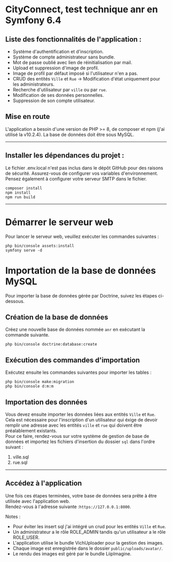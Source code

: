 # CityConnect, test technique anr en Symfony 6.4

## Liste des fonctionnalités de l'application :

- Système d'authentification et d'inscription.
- Système de compte administrateur sans bundle.
- Mot de passe oublié avec lien de réinitialisation par mail.
- Upload et suppression d'image de profil.
- Image de profil par défaut imposé si l'utilisateur n'en a pas.
- CRUD des entités `Ville` et `Rue` -> Modification d'état uniquement pour les administrateurs.
- Recherche d'utilisateur par `ville` ou par `rue`.
- Modification de ses données personnelles.
- Suppression de son compte utilisateur.

## Mise en route

L'application a besoin d'une version de PHP >= 8, de composer et npm (j'ai utilisé la v10.2.4).
La base de données doit être sous MySQL.
***

## Installer les dépendances du projet :

Le fichier .env.local n'est pas inclus dans le dépôt GitHub pour des raisons de sécurité.
Assurez-vous de configurer vos variables d'environnement. <br>
Pensez également à configurer votre serveur SMTP dans le fichier.

```
composer install
npm install
npm run build
```
***

# Démarrer le serveur web

Pour lancer le serveur web, veuillez exécuter les commandes suivantes :

```
php bin/console assets:install
symfony serve -d
```

# Importation de la base de données MySQL
Pour importer la base de données gérée par Doctrine, suivez les étapes ci-dessous.

## Création de la base de données
Créez une nouvelle base de données nommée `anr` en exécutant la commande suivante.

```
php bin/console doctrine:database:create
```

## Exécution des commandes d'importation
Exécutez ensuite les commandes suivantes pour importer les tables :

```
php bin/console make:migration
php bin/console d:m:m
```

## Importation des données

Vous devez ensuite importer les données liées aux entités `Ville` et `Rue`. <br>
Cela est nécessaire pour l'inscription d'un utilisateur qui éxige de devoir remplir une adresse avec les entités `ville` et `rue` qui doivent être préalablement existants. <br>
Pour ce faire, rendez-vous sur votre système de gestion de base de données et importez les fichiers d'insertion du dossier `sql` dans l'ordre suivant :

1. ville.sql
2. rue.sql

***

## Accédez à l'application

Une fois ces étapes terminées, votre base de données sera prête à être utilisée avec l'application web. <br>
Rendez-vous à l'adresse suivante :`https://127.0.0.1:8000`. <br>


Notes :

- Pour éviter les insert sql j'ai intégré un crud pour les entités `Ville` et `Rue`.
- Un administrateur a le rôle ROLE_ADMIN tandis qu'un utilisateur a le rôle ROLE_USER.
- L'application utilise le bundle VichUploader pour la gestion des images.
- Chaque image est enregistrée dans le dossier `public/uploads/avatar/`. <br>
- Le rendu des images est géré par le bundle LiipImagine.
